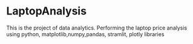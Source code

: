 # LaptopAnalysis
This is the project of data analytics. Performing the laptop price analysis using python, matplotlib,numpy,pandas, stramlit, plotly libraries
